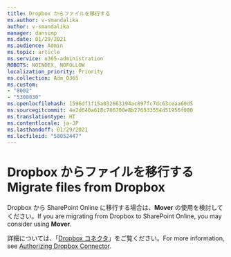```yaml
---
title: Dropbox からファイルを移行する
ms.author: v-smandalika
author: v-smandalika
manager: dansimp
ms.date: 01/29/2021
ms.audience: Admin
ms.topic: article
ms.service: o365-administration
ROBOTS: NOINDEX, NOFOLLOW
localization_priority: Priority
ms.collection: Adm_O365
ms.custom:
- "8002"
- "5300030"
ms.openlocfilehash: 1596df1f15a032663194ac897fc7dc63ceaa60d5
ms.sourcegitcommit: 4e2d640a618c786700e8b276533554d51956f080
ms.translationtype: HT
ms.contentlocale: ja-JP
ms.lasthandoff: 01/29/2021
ms.locfileid: "50052447"
---
```

# <a name="migrate-files-from-dropbox"></a><span data-ttu-id="fdb41-102">Dropbox からファイルを移行する</span><span class="sxs-lookup"><span data-stu-id="fdb41-102">Migrate files from Dropbox</span></span>

<span data-ttu-id="fdb41-103">Dropbox から SharePoint Online に移行する場合は、**Mover** の使用を検討してください。</span><span class="sxs-lookup"><span data-stu-id="fdb41-103">If you are migrating from Dropbox to SharePoint Online, you may consider using **Mover**.</span></span>

<span data-ttu-id="fdb41-104">詳細については、「[Dropbox コネクタ](https://docs.microsoft.com/sharepointmigration/mover-dropbox)」をご覧ください。</span><span class="sxs-lookup"><span data-stu-id="fdb41-104">For more information, see [Authorizing Dropbox Connector](https://docs.microsoft.com/sharepointmigration/mover-dropbox).</span></span>

